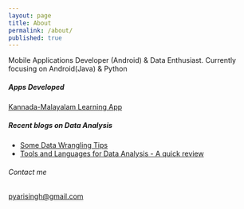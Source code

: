 ```yaml
---
layout: page
title: About
permalink: /about/
published: true
---
```


Mobile Applications Developer (Android) & Data Enthusiast. Currently focusing on Android(Java) & Python

##### Apps Developed
[Kannada-Malayalam Learning App](https://play.google.com/store/apps/details?id=com.pyari.secondquadrant.kannada)

##### Recent blogs on Data Analysis
* [Some Data Wrangling Tips](https://medium.com/@pyarisingh/data-wrangling-some-tips-during-this-covid-season-9ac7e3a726c1)
* [Tools and Languages for Data Analysis - A quick review](https://medium.com/@pyarisingh/data-analysis-tools-languages-a-quick-review-6f4c8bedcd6b)

###### Contact me

[pyarisingh@gmail.com](mailto:pyarisingh@gmail.com)
